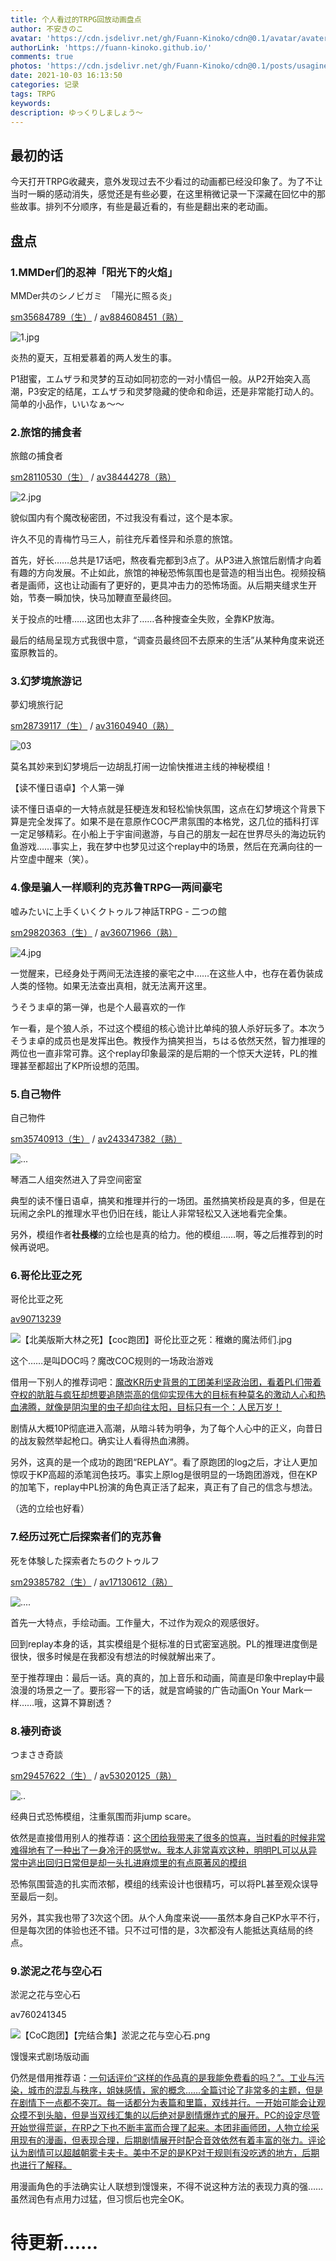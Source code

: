 ```yaml
---
title: 个人看过的TRPG回放动画盘点
author: 不安きのこ
avatar: 'https://cdn.jsdelivr.net/gh/Fuann-Kinoko/cdn@0.1/avatar/avater-tsuki.png'
authorLink: 'https://fuann-kinoko.github.io/'
comments: true
photos: 'https://cdn.jsdelivr.net/gh/Fuann-Kinoko/cdn@0.1/posts/usagineko.jpg'
date: 2021-10-03 16:13:50
categories: 记录
tags: TRPG
keywords:
description: ゆっくりしましょう～ 
---
```

## 最初的话

​		今天打开TRPG收藏夹，意外发现过去不少看过的动画都已经没印象了。为了不让当时一瞬的感动消失，感觉还是有些必要，在这里稍微记录一下深藏在回忆中的那些故事。排列不分顺序，有些是最近看的，有些是翻出来的老动画。

## 盘点

### **1.MMDer们的忍神「阳光下的火焰」**



MMDer共のシノビガミ　「陽光に照る炎」

[sm35684789（生）](https://www.nicovideo.jp/watch/sm35684789)  /  [av884608451（熟）](https://www.bilibili.com/video/BV16K4y1a77C)



![1.jpg](https://img.cdn.nimg.jp/s/nicovideo/thumbnails/35684789/35684789.99932834.original/r1280x720l?key=b17d55d0a0312b38cf7c770feaba35e8df10b4b6c4724e19a3b97adec48c7e4d)



炎热的夏天，互相爱慕着的两人发生的事。

P1甜蜜，エムザラ和灵梦的互动如同初恋的一对小情侣一般。从P2开始突入高潮，P3安定的结尾，エムザラ和灵梦隐藏的使命和命运，还是非常能打动人的。简单的小品作，いいなぁ～～



### **2.旅馆的捕食者**



旅館の捕食者

[sm28110530（生）](https://www.nicovideo.jp/watch/sm28110530)  /  [av38444278（熟）](https://www.bilibili.com/video/BV1Pt411v7zc)



![2.jpg](https://img.cdn.nimg.jp/s/nicovideo/thumbnails/28110530/28110530.original/r1280x720l?key=c849914e3ac5ca9630ac0f245c6d3ab531493154c808bfc39ca31b4946cbc5a8)



貌似国内有个魔改秘密团，不过我没有看过，这个是本家。

许久不见的青梅竹马三人，前往充斥着怪异和杀意的旅馆。

首先，好长……总共是17话吧，熬夜看完都到3点了。从P3进入旅馆后剧情才向着有趣的方向发展。不止如此，旅馆的神秘恐怖氛围也是营造的相当出色。视频投稿者是画师，这也让动画有了更好的，更具冲击力的恐怖场面。从后期夹缝求生开始，节奏一瞬加快，快马加鞭直至最终回。

关于投点的吐槽……这团也太非了……各种搜查全失败，全靠KP放海。

最后的结局呈现方式我很中意，“调查员最终回不去原来的生活”从某种角度来说还蛮原教旨的。



### **3.幻梦境旅游记**



夢幻境旅行記

[sm28739117（生）](https://www.nicovideo.jp/watch/sm28739117)  /  [av31604940（熟）](https://www.bilibili.com/video/BV12W411C7ZJ)



![03](https://i.loli.net/2021/10/04/AJfMuLaND6tmjYR.png)



莫名其妙来到幻梦境后一边胡乱打闹一边愉快推进主线的神秘模组！

【读不懂日语卓】个人第一弹

读不懂日语卓的一大特点就是狂梗连发和轻松愉快氛围，这点在幻梦境这个背景下算是完全发挥了。如果不是在意原作COC严肃氛围的本格党，这几位的插科打诨一定足够精彩。在小船上于宇宙间遨游，与自己的朋友一起在世界尽头的海边玩钓鱼游戏……事实上，我在梦中也梦见过这个replay中的场景，然后在充满向往的一片空虚中醒来（笑）。



### 4.**像是骗人一样顺利的克苏鲁TRPG—两间豪宅**



嘘みたいに上手くいくクトゥルフ神話TRPG - 二つの館

[sm29820363（生）](https://www.nicovideo.jp/watch/sm29820363)  /  [av36071966（熟）](https://www.bilibili.com/video/BV1ot41127NU)



![4.jpg](https://img.cdn.nimg.jp/s/nicovideo/thumbnails/29820363/29820363.original/r1280x720l?key=3cf53a4fb9a9b01f1954cc8c3e6e09bd4fe9ce5a1c76265e2f8561ed1ce840b6)



一觉醒来，已经身处于两间无法连接的豪宅之中……在这些人中，也存在着伪装成人类的怪物。如果无法查出真相，就无法离开这里。

うそうま卓的第一弹，也是个人最喜欢的一作

乍一看，是个狼人杀，不过这个模组的核心诡计比单纯的狼人杀好玩多了。本次うそうま卓的成员也是发挥出色。教授作为搞笑担当，ちはる依然天然，智力推理的两位也一直非常可靠。这个replay印象最深的是后期的一个惊天大逆转，PL的推理甚至都超出了KP所设想的范围。



### **5.自己物件**



自己物件

[sm35740913（生）](https://www.nicovideo.jp/watch/sm35740913)  /  [av243347382（熟）](https://www.bilibili.com/video/BV1Cv411z7J6)



![...](https://img.cdn.nimg.jp/s/nicovideo/thumbnails/35740913/35740913.48395941.original/r1280x720l?key=126d8eff397e95790d2ff1de839bdcc29801356f3c5c3c558ad236cac8b9df59)

琴酒二人组突然进入了异空间密室

典型的读不懂日语卓，搞笑和推理并行的一场团。虽然搞笑桥段是真的多，但是在玩闹之余PL的推理水平也仍旧在线，能让人非常轻松又入迷地看完全集。

另外，模组作者**社長様**的立绘也是真的给力。他的模组……啊，等之后推荐到的时候再说吧。



### **6.哥伦比亚之死**



哥伦比亚之死

[av90713239](https://www.bilibili.com/video/BV1v7411F7mM)



![【北美版斯大林之死】【coc跑团】哥伦比亚之死：稚嫩的魔法师们.jpg](https://i.loli.net/2021/10/04/gWO3KIZJP6wlyGL.jpg)

这个……是叫DOC吗？魔改COC规则的一场政治游戏

借用一下别人的推荐词吧：<u>魔改KR历史背景的工团美利坚政治团，看着PL们带着夺权的肮脏与疯狂却想要追随崇高的信仰实现伟大的目标有种莫名的激动人心和热血沸腾，就像是阴沟里的虫子却向往太阳，目标只有一个：人民万岁！</u>

剧情从大概10P彻底进入高潮，从暗斗转为明争，为了每个人心中的正义，向昔日的战友毅然举起枪口。确实让人看得热血沸腾。

另外，这真的是一个成功的跑团“REPLAY”。看了原跑团的log之后，才让人更加惊叹于KP高超的添笔润色技巧。事实上原log是很明显的一场跑团游戏，但在KP的加笔下，replay中PL扮演的角色真正活了起来，真正有了自己的信念与想法。

（选的立绘也好看）



### **7.经历过死亡后探索者们的克苏鲁**



死を体験した探索者たちのクトゥルフ

[sm29385782（生）](https://www.nicovideo.jp/watch/sm29385782)  /  [av17130612（熟）](https://www.bilibili.com/video/BV1WW411h7JN)



![....](https://img.cdn.nimg.jp/s/nicovideo/thumbnails/29385782/29385782.original/r1280x720l?key=2c58f42d77af5cac9dab697644ae5ca4cc6939c11ef8050b5f45a5ea9e37be9b)



首先一大特点，手绘动画。工作量大，不过作为观众的观感很好。

回到replay本身的话，其实模组是个挺标准的日式密室逃脱。PL的推理进度倒是很快，很多时候是在我都没有想法的时候就解出来了。

至于推荐理由：最后一话。真的真的，加上音乐和动画，简直是印象中replay中最浪漫的场景之一了。要形容一下的话，就是宫崎骏的广告动画On Your Mark一样……哦，这算不算剧透？



### **8.褄列奇谈**



つまさき奇談

[sm29457622（生）](https://www.nicovideo.jp/watch/sm29457622) / [av53020125（熟）](https://www.bilibili.com/video/BV1J4411j7cF)



![..](https://img.cdn.nimg.jp/s/nicovideo/thumbnails/35171226/35171226.79940098.original/r1280x720l?key=da73fa743adfe76e2f6fa362f303c07d7fed0609cc5ce1aae9924cc8624c3b34)



经典日式恐怖模组，注重氛围而非jump scare。

依然是直接借用别人的推荐语：<u>这个团给我带来了很多的惊喜，当时看的时候非常难得地有了一种出了一身冷汗的感觉w。我本人非常喜欢这种，明明PL可以从异常中逃出回归日常但是却一头扎进麻烦里的有点原著风的模组</u>

恐怖氛围营造的扎实而浓郁，模组的线索设计也很精巧，可以将PL甚至观众误导至最后一刻。

另外，其实我也带了3次这个团。从个人角度来说——虽然本身自己KP水平不行，但是每次团的体验也还不错。只不过可惜的是，3次都没有人能抵达真结局的终点。



### **9.淤泥之花与空心石**



淤泥之花与空心石

av760241345



![【CoC跑团】【完结合集】淤泥之花与空心石.png](https://i.loli.net/2021/10/20/57kWn8XSsOJL13R.png)



馒馒来式剧场版动画

仍然是借用推荐语：<u>一句话评价“这样的作品真的是我能免费看的吗？”。工业与污染，城市的混乱与秩序，姐妹感情，家的概念……全篇讨论了非常多的主题，但是在剧情下一点都不突兀。每一话都分为表篇和里篇，双线并行。一开始可能会让观众摸不到头脑，但是当双线汇集的以后绝对是剧情爆炸式的展开。PC的设定尽管开始觉得荒诞，在RP之下也不断丰富而合理了起来。本团非画师团，人物立绘采用现有的漫画，但表现合理，后期剧情展开时配合音效依然有着丰富的张力。评论认为剧情可以超越朝雾卡夫卡。美中不足的是KP对于规则有没吃透的地方，后期也进行了解释。</u>

用漫画角色的手法确实让人联想到馒馒来，不得不说这种方法的表现力真的强……虽然润色有点用力过猛，但习惯后也完全OK。

# 待更新……